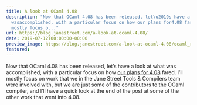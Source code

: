 ```yaml
---
title: A look at OCaml 4.08
description: "Now that OCaml 4.08 has been released, let\u2019s have a look at what
  wasaccomplished, with a particular focus on how our plans for4.08 fared. I\u2019ll
  mostly focus o..."
url: https://blog.janestreet.com/a-look-at-ocaml-4.08/
date: 2019-07-12T00:00:00-00:00
preview_image: https://blog.janestreet.com/a-look-at-ocaml-4.08/ocaml_release-2019.jpg
featured:
---
```


<p>Now that OCaml 4.08 has been released, let’s have a look at what was
accomplished, with a particular focus on how <a href="../plans-for-ocaml-408/">our plans for
4.08</a> fared. I’ll mostly focus on work that we
in the Jane Street Tools &amp; Compilers team were involved with, but we are
just some of the contributors to the OCaml compiler, and I’ll have a
quick look at the end of the post at some of the other work that went
into 4.08.</p>
